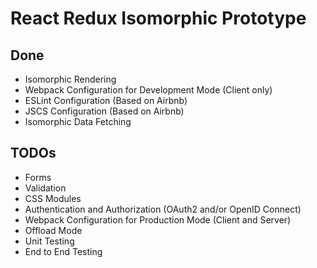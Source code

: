 # React Redux Isomorphic Prototype

## Done

* Isomorphic Rendering
* Webpack Configuration for Development Mode (Client only)
* ESLint Configuration (Based on Airbnb)
* JSCS Configuration (Based on Airbnb)
* Isomorphic Data Fetching

## TODOs

* Forms
* Validation
* CSS Modules
* Authentication and Authorization (OAuth2 and/or OpenID Connect)
* Webpack Configuration for Production Mode (Client and Server)
* Offload Mode
* Unit Testing
* End to End Testing
